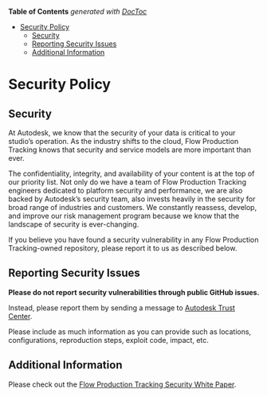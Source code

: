 <!-- START doctoc generated TOC please keep comment here to allow auto update -->
<!-- DON'T EDIT THIS SECTION, INSTEAD RE-RUN doctoc TO UPDATE -->
**Table of Contents**  *generated with [DocToc](https://github.com/thlorenz/doctoc)*

- [Security Policy](#security-policy)
  - [Security](#security)
  - [Reporting Security Issues](#reporting-security-issues)
  - [Additional Information](#additional-information)

<!-- END doctoc generated TOC please keep comment here to allow auto update -->

# Security Policy

## Security

At Autodesk, we know that the security of your data is critical to your studio’s
operation.
As the industry shifts to the cloud, Flow Production Tracking knows that security and service
models are more important than ever.

The confidentiality, integrity, and availability of your content is at the top
of our priority list.
Not only do we have a team of Flow Production Tracking engineers dedicated to platform security
and performance, we are also backed by Autodesk’s security team, also invests
heavily in the security for broad range of industries and customers.
We constantly reassess, develop, and improve our risk management program because
we know that the landscape of security is ever-changing.

If you believe you have found a security vulnerability in any Flow Production Tracking-owned
repository, please report it to us as described below.


## Reporting Security Issues

**Please do not report security vulnerabilities through public GitHub issues.**

Instead, please report them by sending a message to
[Autodesk Trust Center](https://www.autodesk.com/trust/contact-us).

Please include as much information as you can provide such as locations,
configurations, reproduction steps, exploit code, impact, etc.


## Additional Information

Please check out the [Flow Production Tracking Security White Paper](https://help.autodesk.com/view/SGSUB/ENU/?guid=SG_Administrator_ar_general_security_ar_security_white_paper_html).
